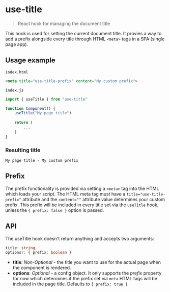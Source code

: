 # use-title
>React hook for managing the document title

This hook is used for setting the current document title. It provies a way to add a prefix alongside every title through HTML `<meta>` tags in a SPA (single page app).

## Usage example

`index.html`
```html
<meta title="use-title-prefix" content="My custom prefix">
```

`index.js`
```javascript
import { useTitle } from "use-title"

function Component() {
    useTitle("My page title")
    
    return (
        ...
    )
}
```
### Resulting title

``` 
My page title - My custom prefix 
```

## Prefix

The prefix functionality is provided via setting a `<meta>` tag into the HTML which loads your script. The HTML meta tag must have a `title="use-title-prefix"` attribute and the `content=""` attribute value determines your custom prefix. This prefix will be included in every title set via the `useTitle` hook, unless the `{ prefix: false }` option is passed. 

## API

The useTitle hook doesn't return anything and accepts two arguments:

```typescript
title: string
options?: { prefix: boolean }
```

+ **title**: *Non-Optional* - the title you want to use for the actual page when the component is rendered.
+ **options**: *Optional* - a config object. It only supports the *prefix* property for now which determines if the prefix set via `meta` HTML tags will be included in the page title. Defaults to `{ prefix: true }`



